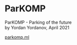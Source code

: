 # ParKOMP
ParKOMP - Parking of the future  
by Yordan Yordanov, April 2021

[parkomp.ml](https://parkomp.ml)
